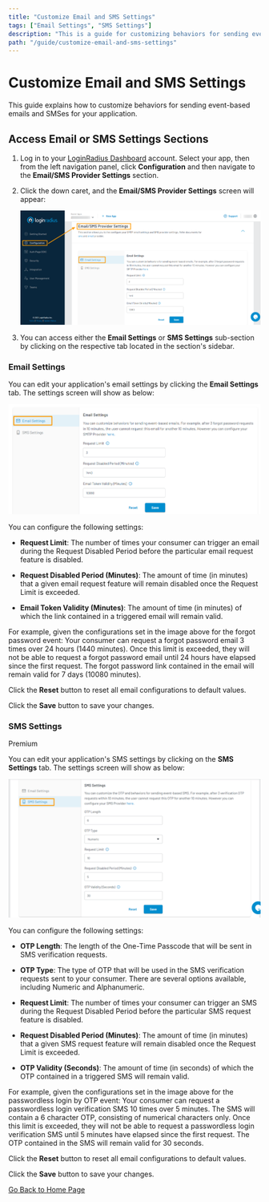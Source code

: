 ```yaml
---
title: "Customize Email and SMS Settings"
tags: ["Email Settings", "SMS Settings"]
description: "This is a guide for customizing behaviors for sending event-based emails and SMSes."
path: "/guide/customize-email-and-sms-settings"
---
```


# Customize Email and SMS Settings

This guide explains how to customize behaviors for sending event-based emails and SMSes for your application.

## Access Email or SMS Settings Sections

1. Log in to your <a href="https://dashboard.loginradius.com/dashboard" target="_blank">LoginRadius Dashboard</a> account. Select your app, then from the left navigation panel, click **Configuration** and then navigate to the **Email/SMS Provider Settings** section.

2. Click the down caret, and the **Email/SMS Provider Settings** screen will appear:

   ![alt_text](images/email-sms-settings.png "image_tooltip")

3. You can access either the **Email Settings** or **SMS Settings** sub-section by clicking on the respective tab located in the section's sidebar.

### Email Settings

You can edit your application's email settings by clicking the **Email Settings** tab. The settings screen will show as below:

![alt_text](images/email-settings1.png "image_tooltip")

You can configure the following settings:

  * **Request Limit**: The number of times your consumer can trigger an email during the Request Disabled Period before the particular email request feature is disabled.

  * **Request Disabled Period (Minutes)**: The amount of time (in minutes) that a given email request feature will remain disabled once the Request Limit is exceeded.

  * **Email Token Validity (Minutes)**: The amount of time (in minutes) of which the link contained in a triggered email will remain valid.

For example, given the configurations set in the image above for the forgot password event: Your consumer can request a forgot password email 3 times over 24 hours (1440 minutes). Once this limit is exceeded, they will not be able to request a forgot password email until 24 hours have elapsed since the first request. The forgot password link contained in the email will remain valid for 7 days (10080 minutes).

Click the **Reset** button to reset all email configurations to default values. 

Click the **Save** button to save your changes.

### SMS Settings

<p><span class="devloper-premium plan-tag">Premium</span></p>
<p> </p>

You can edit your application's SMS settings by clicking on the **SMS Settings** tab. The settings screen will show as below:

![alt_text](images/sms-settings1.png "image_tooltip")

You can configure the following settings:

  * **OTP Length**: The length of the One-Time Passcode that will be sent in SMS verification requests.

  * **OTP Type**: The type of OTP that will be used in the SMS verification requests sent to your consumer. There are several options available, including Numeric and Alphanumeric.

  * **Request Limit**: The number of times your consumer can trigger an SMS during the Request Disabled Period before the particular SMS request feature is disabled.

  * **Request Disabled Period (Minutes)**: The amount of time (in minutes) that a given SMS request feature will remain disabled once the Request Limit is exceeded.

  * **OTP Validity (Seconds)**: The amount of time (in seconds) of which the OTP contained in a triggered SMS will remain valid.

For example, given the configurations set in the image above for the passwordless login by OTP event: Your consumer can request a passwordless login verification SMS 10 times over 5 minutes. The SMS will contain a 6 character OTP, consisting of numerical characters only. Once this limit is exceeded, they will not be able to request a passwordless login verification SMS until 5 minutes have elapsed since the first request. The OTP contained in the SMS will remain valid for 30 seconds.

Click the **Reset** button to reset all email configurations to default values. 

Click the **Save** button to save your changes.



[Go Back to Home Page](/)
